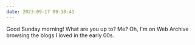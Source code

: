 ```yaml
---
date: 2023-09-17 09:10:41
---
```

Good Sunday morning! What are you up to? Me? Oh, I'm on Web Archive browsing the blogs I loved in the early 00s. 
